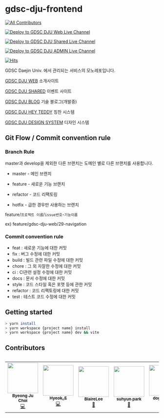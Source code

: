 # gdsc-dju-frontend
<!-- ALL-CONTRIBUTORS-BADGE:START - Do not remove or modify this section -->
[![All Contributors](https://img.shields.io/badge/all_contributors-6-orange.svg?style=flat-square)](#contributors-)
<!-- ALL-CONTRIBUTORS-BADGE:END -->

[![Deploy to GDSC DJU Web Live Channel](https://github.com/GDSC-Daejin/gdsc-dju-websites/actions/workflows/gdsc-dju-web-deploy-live.yml/badge.svg)](https://github.com/GDSC-Daejin/gdsc-dju-websites/actions/workflows/gdsc-dju-web-deploy-live.yml)

[![Deploy to GDSC DJU Shared Live Channel](https://github.com/GDSC-Daejin/gdsc-dju-websites/actions/workflows/gdsc-dju-shared-deploy-live.yml/badge.svg)](https://github.com/GDSC-Daejin/gdsc-dju-websites/actions/workflows/gdsc-dju-shared-deploy-live.yml)

[![Deploy to GDSC DJU ADMIN Live Channel](https://github.com/GDSC-Daejin/gdsc-dju-websites/actions/workflows/gdsc-dju-admin-deploy-live.yml/badge.svg)](https://github.com/GDSC-Daejin/gdsc-dju-websites/actions/workflows/gdsc-dju-admin-deploy-live.yml)

[![Hits](https://hits.seeyoufarm.com/api/count/incr/badge.svg?url=https%3A%2F%2Fgithub.com%2FGDSC-Daejin%2Fgdsc-dju-frontend&count_bg=%23EA4335&title_bg=%234285F4&icon=google.svg&icon_color=%23FFFFFF&title=hits&edge_flat=false)](https://hits.seeyoufarm.com)


GDSC Daejin Univ. 에서 관리되는 서비스의 모노레포입니다.

[GDSC DJU WEB](https://web.gdsc-dju.com) 소개사이트

[GDSC DJU SHARED](https://shared.gdsc-dju.com) 이벤트 사이트

[GDSC DJU BLOG](https://blog.gdsc-dju.com) 기술 블로그(개발중)

[GDSC DJU HEY TEDDY](https://teddy.gdsc-dju.com) 칭찬 시스템

[GDSC DJU DESIGN SYSTEM](https://design.gdsc-dju.com) 디자인 시스템

## Git Flow / Commit convention rule

### Branch Rule

master과 develop을 제외한 다른 브랜치는 도메인 별로 다른 브랜치를 사용합니다.

- master - 메인 브랜치

- feature - 새로운 기능 브랜치

- refactor - 코드 리팩토링

- hotfix - 급한 경우만 사용하는 브랜치

feature/`프로젝트 이름`/`issue번호`-`기능이름`
 
ex) feature/gdsc-dju-web/29-navigation

### Commit convention rule

- feat : 새로운 기능에 대한 커밋
- fix : 버그 수정에 대한 커밋
- build : 빌드 관련 파일 수정에 대한 커밋
- chore : 그 외 자잘한 수정에 대한 커밋
- ci : CI관련 설정 수정에 대한 커밋
- docs : 문서 수정에 대한 커밋
- style : 코드 스타일 혹은 포맷 등에 관한 커밋
- refactor : 코드 리팩토링에 대한 커밋
- test : 테스트 코드 수정에 대한 커밋

## Getting started

```bash
> yarn install
> yarn workspace {project name} install
> yarn workspace {project name} dev && vite
```

## Contributors

<a href="https://github.com/GDSC-Daejin/gdsc-dju-frontend/graphs/contributors" style="display: flex; align-items: center; justify-content: center">
<!-- ALL-CONTRIBUTORS-LIST:START - Do not remove or modify this section -->
<!-- prettier-ignore-start -->
<!-- markdownlint-disable -->
<table>
  <tbody>
    <tr>
      <td align="center"><a href="https://github.com/bjc1102"><img src="https://avatars.githubusercontent.com/u/71929440?v=4?s=100" width="100px;" alt=""/><br /><sub><b>Byeong Ju Choi</b></sub></a><br /><a href="https://github.com/GDSC-Daejin/gdsc-dju-websites/commits?author=bjc1102" title="Code">💻</a></td>
      <td align="center"><a href="https://starlight-j-h.tistory.com/"><img src="https://avatars.githubusercontent.com/u/61281239?v=4?s=100" width="100px;" alt=""/><br /><sub><b>Hyeok_E</b></sub></a><br /><a href="https://github.com/GDSC-Daejin/gdsc-dju-websites/commits?author=HyeokE" title="Code">💻</a></td>
      <td align="center"><a href="https://github.com/BlaireLee"><img src="https://avatars.githubusercontent.com/u/97537672?v=4?s=100" width="100px;" alt=""/><br /><sub><b>BlaireLee</b></sub></a><br /><a href="#design-BlaireLee" title="Design">🎨</a></td>
      <td align="center"><a href="https://github.com/cin-dy"><img src="https://avatars.githubusercontent.com/u/97660878?v=4?s=100" width="100px;" alt=""/><br /><sub><b>suhyun park</b></sub></a><br /><a href="#design-cin-dy" title="Design">🎨</a></td>
      <td align="center"><a href="https://github.com/dogdduddy"><img src="https://avatars.githubusercontent.com/u/32217176?v=4?s=100" width="100px;" alt=""/><br /><sub><b>dogdduddy</b></sub></a><br /><a href="https://github.com/GDSC-Daejin/gdsc-dju-websites/commits?author=dogdduddy" title="Code">💻</a></td>
      <td align="center"><a href="https://github.com/HarryTylenol"><img src="https://avatars.githubusercontent.com/u/22587486?v=4?s=100" width="100px;" alt=""/><br /><sub><b>Harry Park</b></sub></a><br /><a href="#design-HarryTylenol" title="Design">🎨</a></td>
    </tr>
  </tbody>
</table>

<!-- markdownlint-restore -->
<!-- prettier-ignore-end -->

<!-- ALL-CONTRIBUTORS-LIST:END -->
